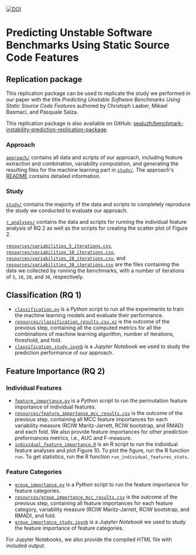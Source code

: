 [![DOI](https://zenodo.org/badge/{github_id}.svg)](https://zenodo.org/badge/latestdoi/369158102)

# Predicting Unstable Software Benchmarks Using Static Source Code Features

## Replication package

This replication package can be used to replicate the study we performed
in our paper with the title *Predicting Unstable Software Benchmarks Using Static Source Code Features* authored by Christoph Laaber, Mikael Basmaci, and Pasquale Salza.

This replication package is also available on GitHub:  [sealuzh/benchmark-instability-prediction-replication-package](https://github.com/sealuzh/benchmark-instability-prediction-replication-package).


### Approach
[`approach/`](approach/) contains all data and scripts of our approach, including feature extraction and combination, variability computation, and generating the resulting files for the machine learning part in [`study/`](study/).
The approach's [README](approach/README.md) contains detailed information.


### Study

[`study/`](study/) contains the majority of the data and scripts to completely reproduce the study we conducted to evaluate our approach.

[`r_analyses/`](r_analyses/) contains the data and scripts for running the individual feature analysis of RQ 2 as well as the scripts for creating the scatter plot of Figure 2.

[`resources/variabilities_5_iterations.csv`](study/resources/variabilities_5_iterations.csv),
[`resources/variabilities_10_iterations.csv`](study/resources/variabilities_10_iterations.csv),
[`resources/variabilities_20_iterations.csv`](study/resources/variabilities_20_iterations.csv),
and
[`resources/variabilities_30_iterations.csv`](study/resources/variabilities_30_iterations.csv) are the files containing the data we collected by running the benchmarks, with a number of iterations of `5`, `10`, `20`, and `30`, respectively.

## Classification (RQ 1)
* [`classification.py`](study/classification.py) is a *Python* script to run all the experiments to train the machine learning models and evaluate their performance.
* [`resources/classification_results.csv.xz`](study/resources/classification_results.csv.xz) is the outcome of the previous step, containing all the computed metrics for all the combinations of machine learning algorithm, number of iterations, threshold, and fold.
* [`classification_study.ipynb`](study/classification_study.ipynb) is a *Jupyter Notebook* we used to study the prediction performance of our approach.

## Feature Importance (RQ 2)

### Individual Features
* [`feature_importance.py`](study/feature_importance.py) is a *Python* script to run the permutation feature importance of individual features.
* [`resources/feature_importance_mcc_results.csv`](study/resources/feature_importance_mcc_results.csv) is the outcome of the previous step, containing all MCC feature importances for each variability measure (RCIW Maritz-Jarrett, RCIW bootstrap, and RMAD) and each fold.
We also provide feature importances for other prediction preformances metrics, i.e., AUC and F-measure.
* [`individual_feature_importance.R`](r_analyses/individual_feature_importance.R) is an R script to run the individual feature analyses and plot Figure 10.
To plot the figure, run the R function `run`.
To get statistics, run the R function `run_individual_features_stats`.

### Feature Categories
* [`group_importance.py`](study/group_importance.py) is a *Python* script to run the feature importance for feature categories.
* [`resources/group_importance_mcc_results.csv`](study/resources/group_importance_mcc_results.csv) is the outcome of the previous step, containing all feature importances for each feature category, variability measure (RCIW Maritz-Jarrett, RCIW bootstrap, and RMAD), and fold.
* [`group_importance_study.ipynb`](study/group_importance_study.ipynb) is a *Jupyter Notebook* we used to study the feature importance of feature categories.

For Jupyter Notebooks, we also provide the compiled *HTML* file with included output.
